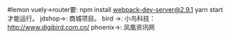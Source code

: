 #lemon
    vuely->router要:
        npm install webpack-dev-server@2.9.1
        yarn start 
        才能运行。
    jdshop->:
        商城项目。
    bird ->:
        小鸟科技：http://www.digibird.com.cn/
    phoenix->:
        凤凰资讯网

